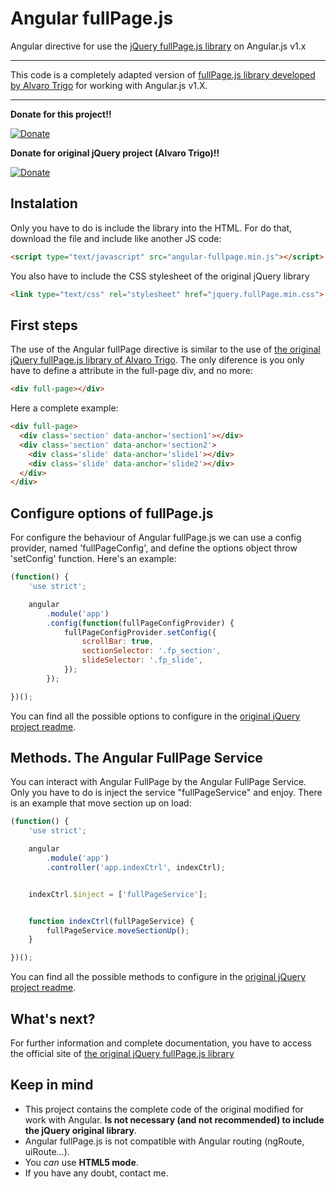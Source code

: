 # Angular fullPage.js
Angular directive for use the [jQuery fullPage.js library](https://github.com/alvarotrigo/fullPage.js) on Angular.js v1.x


---------------------


This code is a completely adapted version of [fullPage.js library developed by Alvaro Trigo](https://github.com/alvarotrigo/fullPage.js) for working with Angular.js v1.X.


---------------------

**Donate for this project!!**


[![Donate](https://www.paypalobjects.com/en_US/GB/i/btn/btn_donateCC_LG.gif)](https://www.paypal.com/cgi-bin/webscr?cmd=_donations&business=9MCU8ESDM26KC&lc=ES&item_name=angular%2dfullpage%2ejs&currency_code=EUR&bn=PP%2dDonationsBF%3abtn_donate_LG%2egif%3aNonHosted)

**Donate for original jQuery project (Alvaro Trigo)!!**

[![Donate](https://www.paypalobjects.com/en_US/GB/i/btn/btn_donateCC_LG.gif)](https://www.paypal.com/cgi-bin/webscr?cmd=_donations&business=BEK5JQCQMED4J&lc=GB&item_name=fullPage%2ejs&currency_code=USD&bn=PP%2dDonationsBF%3abtn_donateCC_LG%2egif%3aNonHosted)


## Instalation ##
Only you have to do is include the library into the HTML. For do that, download the file and include like another JS code:

```html
<script type="text/javascript" src="angular-fullpage.min.js"></script>
```

You also have to include the CSS stylesheet of the original jQuery library
```html
<link type="text/css" rel="stylesheet" href="jquery.fullPage.min.css">
```


## First steps ##
The use of the Angular fullPage directive is similar to the use of [the original jQuery fullPage.js library of Alvaro Trigo](https://github.com/alvarotrigo/fullPage.js). The only diference is you only have to define a attribute in the full-page div, and no more:
```html
<div full-page></div>
```

Here a complete example:
```html
<div full-page>
  <div class='section' data-anchor='section1'></div>
  <div class='section' data-anchor='section2'>
    <div class='slide' data-anchor='slide1'></div>
    <div class='slide' data-anchor='slide2'></div>
  </div>
</div>
```

## Configure options of fullPage.js ##
For configure the behaviour of Angular fullPage.js we can use a config provider, named 'fullPageConfig', and define the options object throw 'setConfig' function. Here's an example:
```js
(function() {
	'use strict';

	angular
		.module('app')
		.config(function(fullPageConfigProvider) {
			fullPageConfigProvider.setConfig({
				scrollBar: true,
				sectionSelector: '.fp_section',
        		slideSelector: '.fp_slide',
			});
       	});

})();
```

You can find all the possible options to configure in the [original jQuery project readme](https://github.com/alvarotrigo/fullPage.js#initialization).


## Methods. The Angular FullPage Service ##
You can interact with Angular FullPage by the Angular FullPage Service. Only you have to do is inject the service "fullPageService" and enjoy. There is an example that move section up on load:
```js
(function() {
	'use strict';

	angular
		.module('app')
		.controller('app.indexCtrl', indexCtrl);


	indexCtrl.$inject = ['fullPageService'];


	function indexCtrl(fullPageService) {
		fullPageService.moveSectionUp();
	}

})();
```

You can find all the possible methods to configure in the [original jQuery project readme](https://github.com/alvarotrigo/fullPage.js/blob/master/README.md#methods).


## What's next? ##
For further information and complete documentation, you have to access the official site of [the original jQuery fullPage.js library](https://github.com/alvarotrigo/fullPage.js)



## Keep in mind ##
 - This project contains the complete code of the original modified for work with Angular. **Is not necessary (and not recommended) to include the jQuery original library**.
 - Angular fullPage.js is not compatible with Angular routing (ngRoute, uiRoute...).
 - You *can* use **HTML5 mode**.
 - If you have any doubt, contact me.
